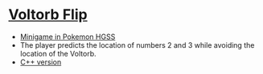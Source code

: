 # [Voltorb Flip](https://jihunkimcode.github.io/VoltorbFlip/)
  * [Minigame in Pokemon HGSS](https://bulbapedia.bulbagarden.net/wiki/Voltorb_Flip)
  * The player predicts the location of numbers 2 and 3 while avoiding the location of the Voltorb.
  * [C++ version](https://github.com/JihunKimCode/Simple-CPPs/blob/main/Voltorb%20Flip.cpp)